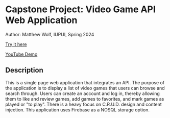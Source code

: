 # Capstone Project: Video Game API Web Application

Author: Matthew Wolf, IUPUI, Spring 2024

[Try it here](https://wolfmatt233.github.io/GameAPI/dist/)

[YouTube Demo](https://www.youtube.com/watch?v=bgKfh9jECkQ)

## Description

This is a single page web application that integrates an API. The purpose of the application is to display a list of video games that users can browse and search through. Users can create an account and log in, thereby allowing them to like and review games, add games to favorites, and mark games as played or "to play". There is a heavy focus on C.R.U.D. design and content injection. This application uses Firebase as a NOSQL storage option.
